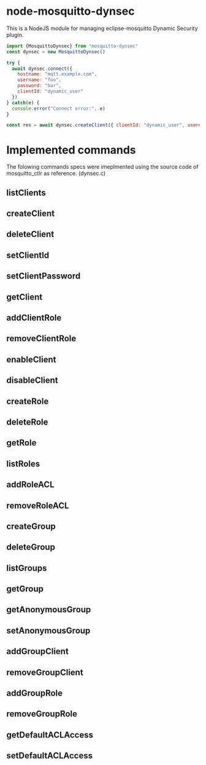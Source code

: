 
# node-mosquitto-dynsec

This is a NodeJS module for managing eclipse-mosquitto Dynamic Security plugin.

```js
import {MosquittoDynsec} from "mosquitto-dynsec"
const dynsec = new MosquittoDynsec()

try {
  await dynsec.connect({
    hostname: "mqtt.example.com",
    username: "foo",
    password: "bar",
    clientId: "dynamic_user"
  })
} catch(e) {
  console.error("Connect error:", e)
}

const res = await dynsec.createClient({ clientId: "dynamic_user", username: "user1", password: "pass" })
```



# Implemented commands

The folowing commands specs were imeplmented using the source code of mosquitto_ctlr as reference. (dynsec.c)

## listClients
## createClient
## deleteClient
## setClientId
## setClientPassword
## getClient
## addClientRole
## removeClientRole
## enableClient
## disableClient

## createRole
## deleteRole
## getRole
## listRoles
## addRoleACL
## removeRoleACL

## createGroup
## deleteGroup
## listGroups
## getGroup
## getAnonymousGroup
## setAnonymousGroup
## addGroupClient
## removeGroupClient
## addGroupRole
## removeGroupRole

## getDefaultACLAccess
## setDefaultACLAccess


